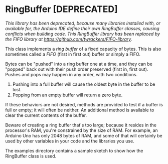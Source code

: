 # RingBuffer [DEPRECATED] #

_This library has been deprecated, because many libraries installed with, or available for, the Arduino IDE define their own *RingBuffer* classes, causing conflicts when building code.  This *RingBuffer* library has been replaced by the *FIFO* library at https://github.com/twrackers/FIFO-library._

This class implements a _ring buffer_ of a fixed capacity of bytes.  This is also sometimes called a _FIFO_ (first in first out) buffer or simply a FIFO.

Bytes can be "pushed" into a ring buffer one at a time, and they can be "popped" back out with their push order preserved (first in, first out).  Pushes and pops may happen in any order, with two conditions.

1. Pushing into a full buffer will cause the oldest byte in the buffer to be lost.
2. Popping from an empty buffer will return a zero byte.

If these behaviors are not desired, methods are provided to test if a buffer is full or empty; it will often be neither.
An additional method is available to clear the current contents of the buffer.

Beware of creating a ring buffer that's too large; because it resides in the processor's RAM, you're constrained by the size of RAM.  For example, an Arduino Uno has only 2048 bytes of RAM, and some of that will certainly be used by other variables in your code and the libraries you use.

The examples directory contains a sample sketch to show how the RingBuffer class is used.
